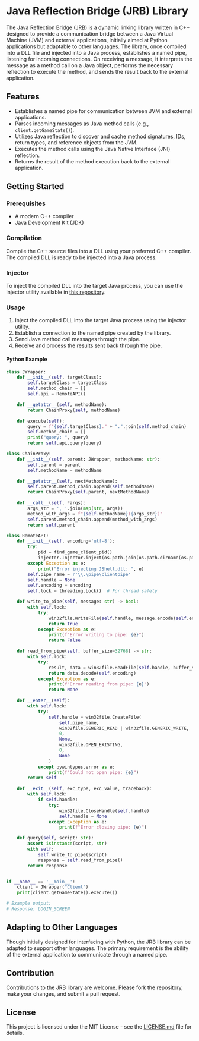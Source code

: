 # Java Reflection Bridge (JRB) Library

The Java Reflection Bridge (JRB) is a dynamic linking library written in C++ designed to provide a communication bridge between a Java Virtual Machine (JVM) and external applications, initially aimed at Python applications but adaptable to other languages. The library, once compiled into a DLL file and injected into a Java process, establishes a named pipe, listening for incoming connections. On receiving a message, it interprets the message as a method call on a Java object, performs the necessary reflection to execute the method, and sends the result back to the external application.

## Features

- Establishes a named pipe for communication between JVM and external applications.
- Parses incoming messages as Java method calls (e.g., `client.getGameState()`).
- Utilizes Java reflection to discover and cache method signatures, IDs, return types, and reference objects from the JVM.
- Executes the method calls using the Java Native Interface (JNI) reflection.
- Returns the result of the method execution back to the external application.

## Getting Started

### Prerequisites

- A modern C++ compiler
- Java Development Kit (JDK)

### Compilation

Compile the C++ source files into a DLL using your preferred C++ compiler. The compiled DLL is ready to be injected into a Java process.

### Injector

To inject the compiled DLL into the target Java process, you can use the injector utility available in [this repository](https://github.com/prestonyun/Injector).

### Usage

1. Inject the compiled DLL into the target Java process using the injector utility.
2. Establish a connection to the named pipe created by the library.
3. Send Java method call messages through the pipe.
4. Receive and process the results sent back through the pipe.

#### Python Example

```python
class JWrapper:
    def __init__(self, targetClass):
        self.targetClass = targetClass
        self.method_chain = []
        self.api = RemoteAPI()

    def __getattr__(self, methodName):
        return ChainProxy(self, methodName)

    def execute(self):
        query = f"{self.targetClass}." + ".".join(self.method_chain)
        self.method_chain = []
        print("query: ", query)
        return self.api.query(query)

class ChainProxy:
    def __init__(self, parent: JWrapper, methodName: str):
        self.parent = parent
        self.methodName = methodName

    def __getattr__(self, nextMethodName):
        self.parent.method_chain.append(self.methodName)
        return ChainProxy(self.parent, nextMethodName)

    def __call__(self, *args):
        args_str = ', '.join(map(str, args))
        method_with_args = f"{self.methodName}({args_str})"
        self.parent.method_chain.append(method_with_args)
        return self.parent

class RemoteAPI:
    def __init__(self, encoding='utf-8'):
        try:
            pid = find_game_client_pid()
            injector.Injector.inject(os.path.join(os.path.dirname(os.path.abspath(__file__)), "ClientReflection.dll"), find_game_client_pid())
        except Exception as e:
            print("Error injecting JShell.dll: ", e)
        self.pipe_name = r'\\.\pipe\clientpipe'
        self.handle = None
        self.encoding = encoding
        self.lock = threading.Lock()  # For thread safety

    def write_to_pipe(self, message: str) -> bool:
        with self.lock:
            try:
                win32file.WriteFile(self.handle, message.encode(self.encoding))
                return True
            except Exception as e:
                print(f"Error writing to pipe: {e}")
                return False

    def read_from_pipe(self, buffer_size=32768) -> str:
        with self.lock:
            try:
                result, data = win32file.ReadFile(self.handle, buffer_size)
                return data.decode(self.encoding)
            except Exception as e:
                print(f"Error reading from pipe: {e}")
                return None

    def __enter__(self):
        with self.lock:
            try:
                self.handle = win32file.CreateFile(
                    self.pipe_name,
                    win32file.GENERIC_READ | win32file.GENERIC_WRITE,
                    0,
                    None,
                    win32file.OPEN_EXISTING,
                    0,
                    None
                )
            except pywintypes.error as e:
                print(f"Could not open pipe: {e}")
        return self

    def __exit__(self, exc_type, exc_value, traceback):
        with self.lock:
            if self.handle:
                try:
                    win32file.CloseHandle(self.handle)
                    self.handle = None
                except Exception as e:
                    print(f"Error closing pipe: {e}")

    def query(self, script: str):
        assert isinstance(script, str)
        with self:
            self.write_to_pipe(script)
            response = self.read_from_pipe()
        return response


if __name__ == '__main__':
    client = JWrapper("Client")
    print(client.getGameState().execute())

# Example output:
# Response: LOGIN_SCREEN
```

## Adapting to Other Languages

Though initially designed for interfacing with Python, the JRB library can be adapted to support other languages. The primary requirement is the ability of the external application to communicate through a named pipe.

## Contribution

Contributions to the JRB library are welcome. Please fork the repository, make your changes, and submit a pull request.

## License

This project is licensed under the MIT License - see the [LICENSE.md](LICENSE.md) file for details.
